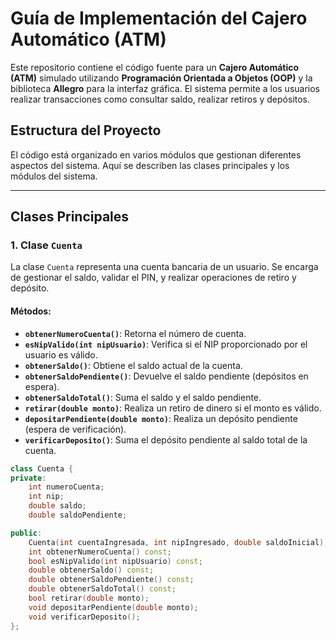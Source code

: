 # Guía de Implementación del Cajero Automático (ATM)

Este repositorio contiene el código fuente para un **Cajero Automático (ATM)** simulado utilizando **Programación Orientada a Objetos (OOP)** y la biblioteca **Allegro** para la interfaz gráfica. El sistema permite a los usuarios realizar transacciones como consultar saldo, realizar retiros y depósitos.

## Estructura del Proyecto

El código está organizado en varios módulos que gestionan diferentes aspectos del sistema. Aquí se describen las clases principales y los módulos del sistema.

---

## Clases Principales

### 1. **Clase `Cuenta`**

La clase `Cuenta` representa una cuenta bancaria de un usuario. Se encarga de gestionar el saldo, validar el PIN, y realizar operaciones de retiro y depósito.

#### Métodos:
- **`obtenerNumeroCuenta()`**: Retorna el número de cuenta.
- **`esNipValido(int nipUsuario)`**: Verifica si el NIP proporcionado por el usuario es válido.
- **`obtenerSaldo()`**: Obtiene el saldo actual de la cuenta.
- **`obtenerSaldoPendiente()`**: Devuelve el saldo pendiente (depósitos en espera).
- **`obtenerSaldoTotal()`**: Suma el saldo y el saldo pendiente.
- **`retirar(double monto)`**: Realiza un retiro de dinero si el monto es válido.
- **`depositarPendiente(double monto)`**: Realiza un depósito pendiente (espera de verificación).
- **`verificarDeposito()`**: Suma el depósito pendiente al saldo total de la cuenta.

```cpp
class Cuenta {
private:
    int numeroCuenta;
    int nip;
    double saldo;
    double saldoPendiente;

public:
    Cuenta(int cuentaIngresada, int nipIngresado, double saldoInicial);
    int obtenerNumeroCuenta() const;
    bool esNipValido(int nipUsuario) const;
    double obtenerSaldo() const;
    double obtenerSaldoPendiente() const;
    double obtenerSaldoTotal() const;
    bool retirar(double monto);
    void depositarPendiente(double monto);
    void verificarDeposito();
};
